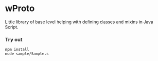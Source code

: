 # wProto

Little library of base level helping with defining classes and mixins in Java Script.

### Try out
```
npm install
node sample/Sample.s
```




